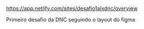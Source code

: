 https://app.netlify.com/sites/desafio1alxdnc/overview

Primeiro desafio da DNC seguindo o layout do figma